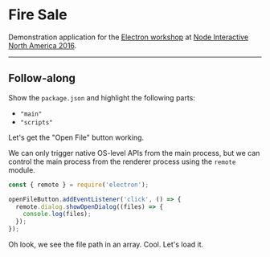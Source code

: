 # Fire Sale

Demonstration application for the [Electron workshop][w] at [Node Interactive North America 2016][nina].

[nina]: http://events.linuxfoundation.org/events/node-interactive
[w]: http://sched.co/8H6W

---

## Follow-along

Show the `package.json` and highlight the following parts:

- `"main"`
- `"scripts"`

Let's get the "Open File" button working.

We can only trigger native OS-level APIs from the main process, but we can control the main process from the renderer process using the `remote` module.

```js
const { remote } = require('electron');
```

```js
openFileButton.addEventListener('click', () => {
  remote.dialog.showOpenDialog((files) => {
    console.log(files);
  });
});
```

Oh look, we see the file path in an array. Cool. Let's load it.


